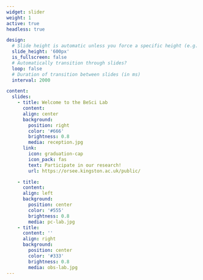 ```yaml
---
widget: slider
weight: 1
active: true
headless: true

design:
  # Slide height is automatic unless you force a specific height (e.g. '400px')
  slide_height: '600px'
  is_fullscreen: false
  # Automatically transition through slides?
  loop: false
  # Duration of transition between slides (in ms)
  interval: 2000

content:
  slides:
    - title: Welcome to the BeSci Lab
      content: 
      align: center
      background:
        position: right
        color: '#666'
        brightness: 0.8
        media: reception.jpg
      link:
        icon: graduation-cap
        icon_pack: fas
        text: Participate in our research!
        url: https://orsee.kingston.ac.uk/public/

    - title: 
      content: 
      align: left
      background:
        position: center
        color: '#555'
        brightness: 0.8
        media: pc-lab.jpg
    - title: 
      content: ''
      align: right
      background:
        position: center
        color: '#333'
        brightness: 0.8
        media: obs-lab.jpg
---
```

